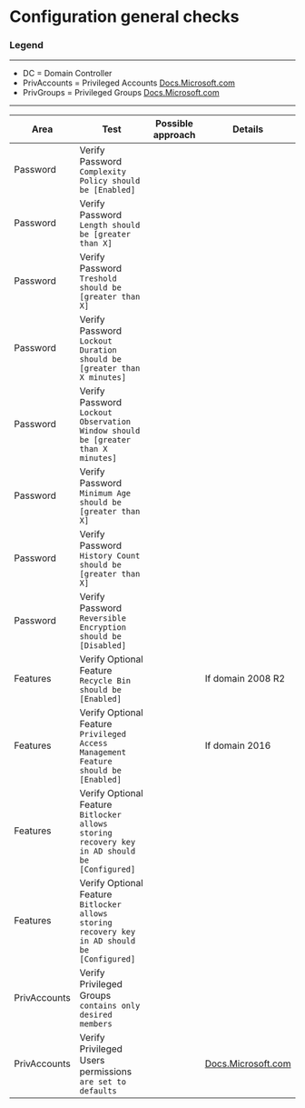 # Configuration general checks

### Legend
---
- DC = Domain Controller
- PrivAccounts = Privileged Accounts [Docs.Microsoft.com](https://docs.microsoft.com/en-us/windows-server/identity/ad-ds/plan/security-best-practices/appendix-b--privileged-accounts-and-groups-in-active-directory)
- PrivGroups = Privileged Groups [Docs.Microsoft.com](https://docs.microsoft.com/en-us/windows-server/identity/ad-ds/plan/security-best-practices/appendix-b--privileged-accounts-and-groups-in-active-directory)


---



|Area|Test|Possible approach|Details|
|---|---|---|---|
|Password|Verify Password `Complexity Policy should be [Enabled]`|||
|Password|Verify Password `Length should be [greater than X]`|||
|Password|Verify Password `Treshold should be [greater than X]`|||
|Password|Verify Password `Lockout Duration should be [greater than X minutes]`|||
|Password|Verify Password `Lockout Observation Window should be [greater than X minutes]`|||
|Password|Verify Password `Minimum Age should be [greater than X]`|||
|Password|Verify Password `History Count should be [greater than X]`|||
|Password|Verify Password `Reversible Encryption should be [Disabled]`|||
|Features|Verify Optional Feature `Recycle Bin should be [Enabled]`||If domain 2008 R2|
|Features|Verify Optional Feature `Privileged Access Management Feature should be [Enabled]`||If domain 2016|
|Features|Verify Optional Feature `Bitlocker allows storing recovery key in AD should be [Configured]`|||
|Features|Verify Optional Feature `Bitlocker allows storing recovery key in AD should be [Configured]`|||
|PrivAccounts|Verify Privileged Groups `contains only desired members`|||
|PrivAccounts|Verify Privileged Users permissions `are set to defaults`||[Docs.Microsoft.com](https://docs.microsoft.com/en-us/windows-server/identity/ad-ds/plan/security-best-practices/appendix-b--privileged-accounts-and-groups-in-active-directory)|
